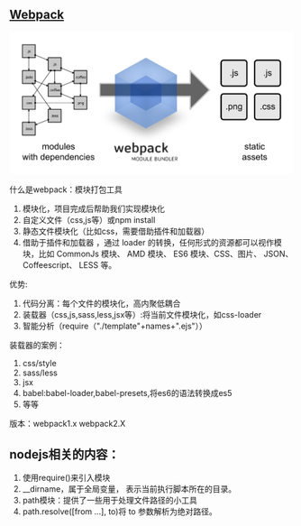 ## [Webpack](http://www.css88.com/doc/webpack/)

![什么是webpack](./img/what-is-webpack.png)

什么是webpack：模块打包工具
 
1. 模块化，项目完成后帮助我们实现模块化
2. 自定义文件（css,js等）或npm install
3. 静态文件模块化（比如css，需要借助插件和加载器）
4. 借助于插件和加载器 ，通过 loader 的转换，任何形式的资源都可以视作模块，比如 CommonJs 模块、 AMD 模块、 ES6 模块、CSS、图片、 JSON、Coffeescript、 LESS 等。

优势:

1. 代码分离：每个文件的模块化，高内聚低耦合
2. 装载器（css,js,sass,less,jsx等）:将当前文件模块化，如css-loader
3. 智能分析（require（"./template"+names+".ejs"））

装载器的案例：

1. css/style
2. sass/less
3. jsx
4. babel:babel-loader,babel-presets,将es6的语法转换成es5
5. 等等


版本：webpack1.x
	 webpack2.X















## nodejs相关的内容：

1. 使用require()来引入模块
2. __dirname，属于全局变量， 表示当前执行脚本所在的目录。
3. path模块：提供了一些用于处理文件路径的小工具
4. path.resolve([from ...], to)将 to 参数解析为绝对路径。